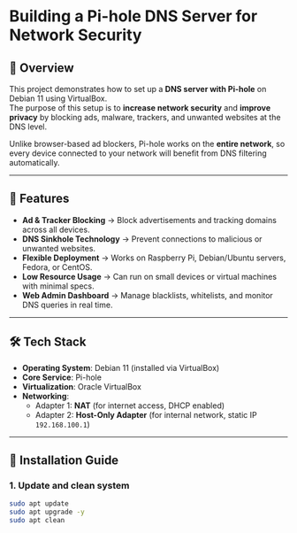 # Building a Pi-hole DNS Server for Network Security

## 📌 Overview
This project demonstrates how to set up a **DNS server with Pi-hole** on Debian 11 using VirtualBox.  
The purpose of this setup is to **increase network security** and **improve privacy** by blocking ads, malware, trackers, and unwanted websites at the DNS level.  

Unlike browser-based ad blockers, Pi-hole works on the **entire network**, so every device connected to your network will benefit from DNS filtering automatically.  

---

## 🚀 Features
- **Ad & Tracker Blocking** → Block advertisements and tracking domains across all devices.  
- **DNS Sinkhole Technology** → Prevent connections to malicious or unwanted websites.  
- **Flexible Deployment** → Works on Raspberry Pi, Debian/Ubuntu servers, Fedora, or CentOS.  
- **Low Resource Usage** → Can run on small devices or virtual machines with minimal specs.  
- **Web Admin Dashboard** → Manage blacklists, whitelists, and monitor DNS queries in real time.  

---

## 🛠️ Tech Stack
- **Operating System**: Debian 11 (installed via VirtualBox)  
- **Core Service**: Pi-hole  
- **Virtualization**: Oracle VirtualBox  
- **Networking**:
  - Adapter 1: **NAT** (for internet access, DHCP enabled)  
  - Adapter 2: **Host-Only Adapter** (for internal network, static IP `192.168.100.1`)  

---

## 📖 Installation Guide

### 1. Update and clean system
```bash
sudo apt update
sudo apt upgrade -y
sudo apt clean
